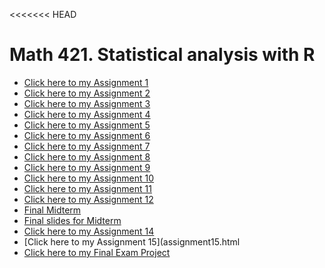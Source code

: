 <<<<<<< HEAD
# Math 421. Statistical analysis with R

- [Click here to my Assignment 1](Assignment1.html)
- [Click here to my Assignment 2](assignment2.html)
- [Click here to my Assignment 3](assignment3.html)
- [Click here to my Assignment 4](actual_assignment4.html)
- [Click here to my Assignment 5](assignment5.html)
- [Click here to my Assignment 6](assignment6.html)
- [Click here to my Assignment 7](assignment7.html)
- [Click here to my Assignment 8](assignment8.html)
- [Click here to my Assignment 9](assignment9.html)
- [Click here to my Assignment 10](assignment10.html)
- [Click here to my Assignment 11](assignment11.html)
- [Click here to my Assignment 12](assignment12.html)
- [Final Midterm](fa2021_midterm_toc.html)
- [Final slides for Midterm](slides.html)
- [Click here to my Assignment 14](assignment14.html)
- [Click here to my Assignment 15](assignment15.html
- [Click here to my Final Exam Project](question12.R)